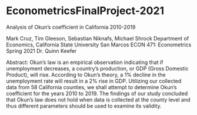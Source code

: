 # EconometricsFinalProject-2021
Analysis of Okun’s coefficient in California 2010-2019

Mark Cruz, Tim Gleeson, Sebastian Niknafs, Michael Shrock
Department of Economics, California State University San Marcos
ECON 471: Econometrics
Spring 2021
Dr. Quinn Keefer

Abstract:
Okun’s law is an empirical observation indicating that if unemployment decreases, a
country’s production, or GDP (Gross Domestic Product), will rise. According to Okun’s theory,
a 1% decline in the unemployment rate will result in a 2% rise in GDP. Utilizing our collected
data from 58 California counties, we shall attempt to determine Okun’s coefficient for the years
2010 to 2019. The findings of our study concluded that Okun’s law does not hold when data is
collected at the county level and thus different parameters should be used to examine its validity.
